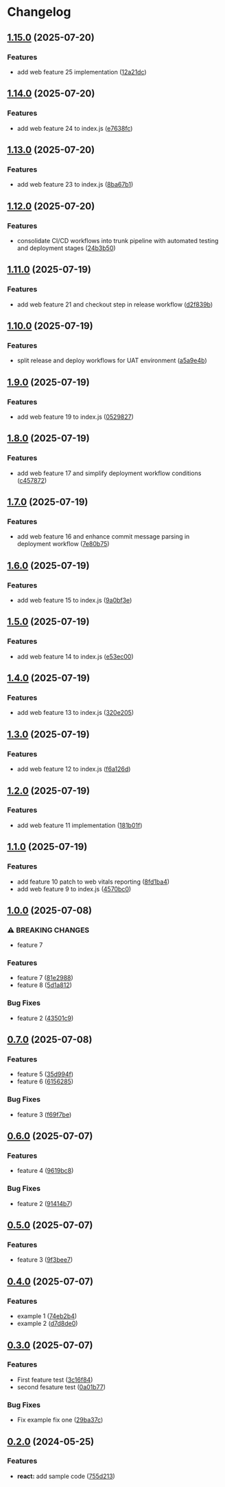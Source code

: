 # Changelog

## [1.15.0](https://github.com/mevans7777/release-please/compare/web-v1.14.0...web-v1.15.0) (2025-07-20)


### Features

* add web feature 25 implementation ([12a21dc](https://github.com/mevans7777/release-please/commit/12a21dcd89fbeb2421e3bdf3632fb02ff2746927))

## [1.14.0](https://github.com/mevans7777/release-please/compare/web-v1.13.0...web-v1.14.0) (2025-07-20)


### Features

* add web feature 24 to index.js ([e7638fc](https://github.com/mevans7777/release-please/commit/e7638fc9db50be0cb88329f50df6e13c0e3002a4))

## [1.13.0](https://github.com/mevans7777/release-please/compare/web-v1.12.0...web-v1.13.0) (2025-07-20)


### Features

* add web feature 23 to index.js ([8ba67b1](https://github.com/mevans7777/release-please/commit/8ba67b175d8ac4ac99ac6afc915c590718e1ec83))

## [1.12.0](https://github.com/mevans7777/release-please/compare/web-v1.11.0...web-v1.12.0) (2025-07-20)


### Features

* consolidate CI/CD workflows into trunk pipeline with automated testing and deployment stages ([24b3b50](https://github.com/mevans7777/release-please/commit/24b3b50dd8d36cb7d909a37398c473b5d3808dbd))

## [1.11.0](https://github.com/mevans7777/release-please/compare/web-v1.10.0...web-v1.11.0) (2025-07-19)


### Features

* add web feature 21 and checkout step in release workflow ([d2f839b](https://github.com/mevans7777/release-please/commit/d2f839bee1d28d6422d1579b64db7c5509d1738a))

## [1.10.0](https://github.com/mevans7777/release-please/compare/web-v1.9.0...web-v1.10.0) (2025-07-19)


### Features

* split release and deploy workflows for UAT environment ([a5a9e4b](https://github.com/mevans7777/release-please/commit/a5a9e4b1b0874c0dfb8896497d079f99248c3871))

## [1.9.0](https://github.com/mevans7777/release-please/compare/web-v1.8.0...web-v1.9.0) (2025-07-19)


### Features

* add web feature 19 to index.js ([0529827](https://github.com/mevans7777/release-please/commit/05298270bb421ffc5e3551382de00c389666582f))

## [1.8.0](https://github.com/mevans7777/release-please/compare/web-v1.7.0...web-v1.8.0) (2025-07-19)


### Features

* add web feature 17 and simplify deployment workflow conditions ([c457872](https://github.com/mevans7777/release-please/commit/c4578729bb3b6ca0dc64ca203706a721d5bdc2d2))

## [1.7.0](https://github.com/mevans7777/release-please/compare/web-v1.6.0...web-v1.7.0) (2025-07-19)


### Features

* add web feature 16 and enhance commit message parsing in deployment workflow ([7e80b75](https://github.com/mevans7777/release-please/commit/7e80b755b27d449f358d1fceee110841978ff57a))

## [1.6.0](https://github.com/mevans7777/release-please/compare/web-v1.5.0...web-v1.6.0) (2025-07-19)


### Features

* add web feature 15 to index.js ([9a0bf3e](https://github.com/mevans7777/release-please/commit/9a0bf3ed09bb678a2adb417c7cfd6ffef6ed0181))

## [1.5.0](https://github.com/mevans7777/release-please/compare/web-v1.4.0...web-v1.5.0) (2025-07-19)


### Features

* add web feature 14 to index.js ([e53ec00](https://github.com/mevans7777/release-please/commit/e53ec00359a6dcc48222dbbd01fd1812fec86ebc))

## [1.4.0](https://github.com/mevans7777/release-please/compare/web-v1.3.0...web-v1.4.0) (2025-07-19)


### Features

* add web feature 13 to index.js ([320e205](https://github.com/mevans7777/release-please/commit/320e20503782d8f7773a0ce2e99384c413ef31eb))

## [1.3.0](https://github.com/mevans7777/release-please/compare/web-v1.2.0...web-v1.3.0) (2025-07-19)


### Features

* add web feature 12 to index.js ([f6a126d](https://github.com/mevans7777/release-please/commit/f6a126db1b2a0541d3daaef164c09af8fe2fbb33))

## [1.2.0](https://github.com/mevans7777/release-please/compare/web-v1.1.0...web-v1.2.0) (2025-07-19)


### Features

* add web feature 11 implementation ([181b01f](https://github.com/mevans7777/release-please/commit/181b01fc327912b26c3ba52f28094d63edb1d3be))

## [1.1.0](https://github.com/mevans7777/release-please/compare/web-v1.0.0...web-v1.1.0) (2025-07-19)


### Features

* add feature 10 patch to web vitals reporting ([8fd1ba4](https://github.com/mevans7777/release-please/commit/8fd1ba459b0a555028c200ec9083b6acf8f41614))
* add web feature 9 to index.js ([4570bc0](https://github.com/mevans7777/release-please/commit/4570bc0c0efae8a1356cd55c4c570820f66bc980))

## [1.0.0](https://github.com/mevans7777/release-please/compare/web-v0.7.0...web-v1.0.0) (2025-07-08)


### ⚠ BREAKING CHANGES

* feature 7

### Features

* feature 7 ([81e2988](https://github.com/mevans7777/release-please/commit/81e2988532a953df2666388887e8dba3e6e5a140))
* feature 8 ([5d1a812](https://github.com/mevans7777/release-please/commit/5d1a8120dd0664e426f13ff178614a6d8f0ac4ac))


### Bug Fixes

* feature 2 ([43501c9](https://github.com/mevans7777/release-please/commit/43501c9328655d5c2955f7c278cee3e05a65c73d))

## [0.7.0](https://github.com/mevans7777/release-please/compare/web-v0.6.0...web-v0.7.0) (2025-07-08)


### Features

* feature 5 ([35d994f](https://github.com/mevans7777/release-please/commit/35d994fadadbd01ca6f44fe23e93bbc3c6d331c8))
* feature 6 ([6156285](https://github.com/mevans7777/release-please/commit/6156285b4300fe74781bbe2ff019d6c22b2c4b4d))


### Bug Fixes

* feature 3 ([f69f7be](https://github.com/mevans7777/release-please/commit/f69f7be839e54911eadb699e01991c3557acc356))

## [0.6.0](https://github.com/mevans7777/release-please/compare/web-v0.5.0...web-v0.6.0) (2025-07-07)


### Features

* feature 4 ([9619bc8](https://github.com/mevans7777/release-please/commit/9619bc8cabbfc9a93597ad4e62101696213776b2))


### Bug Fixes

* feature 2 ([91414b7](https://github.com/mevans7777/release-please/commit/91414b718162c718eec063812602a396160bafb4))

## [0.5.0](https://github.com/mevans7777/release-please/compare/web-v0.4.0...web-v0.5.0) (2025-07-07)


### Features

* feature 3 ([9f3bee7](https://github.com/mevans7777/release-please/commit/9f3bee745e8a0853ff0571587ff4430bee4772d3))

## [0.4.0](https://github.com/mevans7777/release-please/compare/web-v0.3.0...web-v0.4.0) (2025-07-07)


### Features

* example 1 ([74eb2b4](https://github.com/mevans7777/release-please/commit/74eb2b489818f747b5ac89fde7c8f6c3848788b0))
* example 2 ([d7d8de0](https://github.com/mevans7777/release-please/commit/d7d8de0e4961dec3eac1b80a292474706028d3df))

## [0.3.0](https://github.com/mevans7777/release-please/compare/hello-react@v0.2.0...hello-react@v0.3.0) (2025-07-07)


### Features

* First feature test ([3c16f84](https://github.com/mevans7777/release-please/commit/3c16f84c7d477f1e027d5cb9337cf4d50d841d71))
* second fesature test ([0a01b77](https://github.com/mevans7777/release-please/commit/0a01b77478c78fb4f8e83e969b3ea6645525b63c))


### Bug Fixes

* Fix example fix one ([29ba37c](https://github.com/mevans7777/release-please/commit/29ba37c990c006ad9fd77d9594ffbd2a08994488))

## [0.2.0](https://github.com/amarjanica/release-please-monorepo-example/compare/hello-react-v0.1.0...hello-react@v0.2.0) (2024-05-25)


### Features

* **react:** add sample code ([755d213](https://github.com/amarjanica/release-please-monorepo-example/commit/755d2133dde08b8e1aeb2012256ee58b934fc346))
